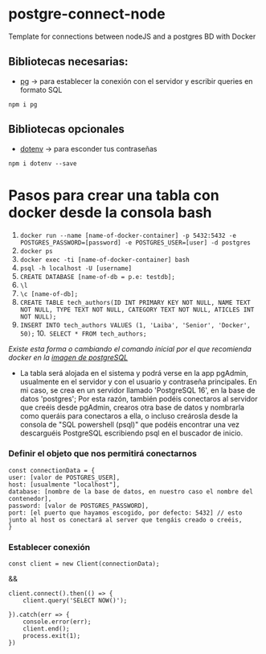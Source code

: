 # postgre-connect-node
Template for connections between nodeJS and a postgres BD with Docker


## Bibliotecas necesarias: 
* [pg](https://www.npmjs.com/package/pg) -> para establecer la conexión con el servidor y escribir queries en formato SQL

`npm i pg`

## Bibliotecas opcionales
* [dotenv](https://www.npmjs.com/package/dotenv) -> para esconder tus contraseñas

`npm i dotenv --save`



# Pasos para crear una tabla con docker desde la consola bash
1. `docker run --name [name-of-docker-container] -p 5432:5432 -e POSTGRES_PASSWORD=[password] -e POSTGRES_USER=[user] -d postgres`
2. `docker ps`
3. `docker exec -ti [name-of-docker-container] bash`
4. `psql -h localhost -U [username]`
5. `CREATE DATABASE [name-of-db = p.e: testdb];`
6. `\l`
7. `\c [name-of-db];`
8. `CREATE TABLE tech_authors(ID INT PRIMARY KEY NOT NULL, NAME TEXT NOT NULL, TYPE TEXT NOT NULL, CATEGORY TEXT NOT NULL, ATICLES INT NOT NULL);`
9. `INSERT INTO tech_authors VALUES (1, 'Laiba', 'Senior', 'Docker', 50);`
10.` SELECT * FROM tech_authors;`


*Existe esta forma o cambiando el comando inicial por el que recomienda docker en la [imagen de postgreSQL](https://hub.docker.com/_/postgres)*

- La tabla será alojada en el sistema y podrá verse en la app pgAdmin, usualmente en el servidor y con el usuario y contraseña principales.
En mi caso, se crea en un servidor llamado 'PostgreSQL 16', en la base de datos 'postgres';
Por esta razón, también podéis conectaros al servidor que creéis desde pgAdmin, crearos otra base de datos y nombrarla como queráis para conectaros a ella, 
o incluso creárosla desde la consola de "SQL powershell (psql)" que podéis encontrar una vez descarguéis PostgreSQL escribiendo psql en el buscador de inicio.

### Definir el objeto que nos permitirá conectarnos
~~~
const connectionData = {
user: [valor de POSTGRES_USER],
host: [usualmente "localhost"],
database: [nombre de la base de datos, en nuestro caso el nombre del contenedor],
password: [valor de POSTGRES_PASSWORD],
port: [el puerto que hayamos escogido, por defecto: 5432] // esto junto al host os conectará al server que tengáis creado o creéis,
}
~~~

### Establecer conexión
`const client = new Client(connectionData);`

&&
~~~
client.connect().then(() => {
    client.query('SELECT NOW()');

}).catch(err => {
    console.error(err);
    client.end();
    process.exit(1);
})
~~~


